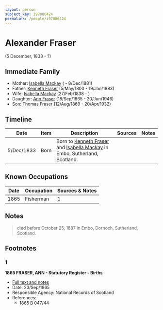 ```yaml
---
layout: person
subject_key: i97086424
permalink: /people/i97086424
---
```


# Alexander Fraser
(5 December, 1833 - ?)

## Immediate Family

* Mother: [Isabella Mackay](./@26104572@-isabella-mackay-b-d1881-12-8.md) ( - 8/Dec/1881)
* Father: [Kenneth Fraser](./@61428726@-kenneth-fraser-b1800-5-5-d1883-1-19.md) (5/May/1800 - 19/Jan/1883)
* Wife: [Isabella Mackay](./@41556256@-isabella-mackay-b1838-2-27-d.md) (27/Feb/1838 - )
* Daughter: [Ann Fraser](./@70425788@-ann-fraser-b1865-9-18-d1946-6-20.md) (18/Sep/1865 - 20/Jun/1946)
* Son: [Thomas Fraser](./@69725432@-thomas-fraser-b1869-8-12-d1932-4-20.md) (12/Aug/1869 - 20/Apr/1932)

## Timeline

Date | Item | Description | Sources | Notes
---|---|---|---|---
5/Dec/1833 | Born | Born to [Kenneth Fraser](./@61428726@-kenneth-fraser-b1800-5-5-d1883-1-19.md) and [Isabella Mackay](./@26104572@-isabella-mackay-b-d1881-12-8.md) in Embo, Sutherland, Scotland. |  | 

## Known Occupations

Date | Occupation | Sources & Notes
---|---|---
1865 | Fisherman | [1](#1)

## Notes

> died before October 25, 1887 in Embo, Dornoch, Sutherland, Scotland.
>


## Footnotes

### 1

**1865 FRASER, ANN - Statutory Register - Births**

* [Full text and notes](../sources/@17540720@-1865-fraser,-ann-statutory-register-births.md)
* Date: 23/Sep/1865
* Responsible Agency: National Records of Scotland
* References: 
  * 1865 B 047/44

